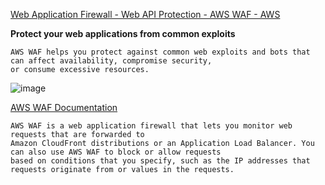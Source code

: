 [Web Application Firewall - Web API Protection - AWS WAF  - AWS](https://aws.amazon.com/waf/)

**Protect your web applications from common exploits**

```
AWS WAF helps you protect against common web exploits and bots that can affect availability, compromise security,
or consume excessive resources.
```

![image](https://github.com/r1skkam/Some-cheatsheets-notes-and-resources-for-AWS-Certified-Security-Specialty-SCS-C01/assets/58542375/68ec9ead-8c27-47cb-a1df-3d73f44e6b3a)

[AWS WAF Documentation](https://docs.aws.amazon.com/waf/index.html)

```
AWS WAF is a web application firewall that lets you monitor web requests that are forwarded to
Amazon CloudFront distributions or an Application Load Balancer. You can also use AWS WAF to block or allow requests
based on conditions that you specify, such as the IP addresses that requests originate from or values in the requests.
```
